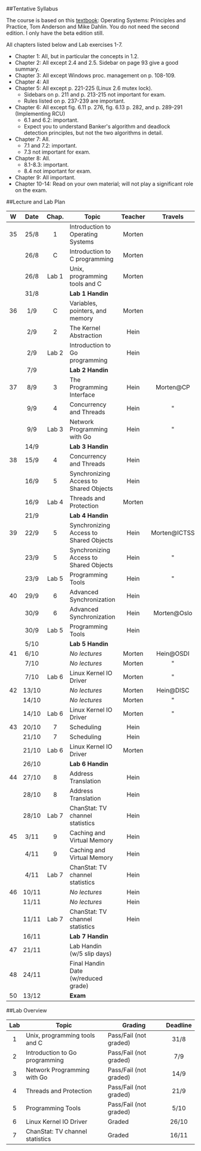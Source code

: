 ##Tentative Syllabus

The course is based on this [textbook](http://www.recursivebooks.com): 
Operating Systems: Principles and Practice, Tom Anderson and Mike Dahlin. 
You do not need the second edition. I only have the beta edition still.

All chapters listed below and Lab exercises 1-7.

* Chapter 1: All, but in particular the concepts in 1.2.
* Chapter 2: All except 2.4 and 2.5. Sidebar on page 93 give a good summary.
* Chapter 3: All except Windows proc. management on p. 108-109.
* Chapter 4: All
* Chapter 5: All except p. 221-225 (Linux 2.6 mutex lock).
  - Sidebars on p. 211 and p. 213-215 not important for exam.
  - Rules listed on p. 237-239 are important.
* Chapter 6: All except fig. 6.11 p. 276, fig. 6.13 p. 282, and p. 289-291 (Implementing RCU)
  - 6.1 and 6.2: important.
  - Expect you to understand Banker's algorithm and deadlock detection principles, but not the two algorithms in detail.
* Chapter 7: All.
  - 7.1 and 7.2: important.
  - 7.3 not important for exam.
* Chapter 8: All.
  - 8.1-8.3: important.
  - 8.4 not important for exam.
* Chapter 9: All important.
* Chapter 10-14: Read on your own material; will not play a significant role on the exam.

##Lecture and Lab Plan

| W    |  Date | Chap. | Topic                                  | Teacher | Travels      |
|:----:|:-----:|:-----:|----------------------------------------|:-------:|:------------:|
|  35  |  25/8 |   1   | Introduction to Operating Systems      |  Morten |              |
|      |  26/8 |   C   | Introduction to C programming          |  Morten |              |
|      |  26/8 | Lab 1 | Unix, programming tools and C          |  Morten |              |
|      |  31/8 |       | **Lab 1 Handin**                       |         |              |
|  36  |  1/9  |   C   | Variables, pointers, and memory        |  Morten |              |
|      |  2/9  |   2   | The Kernel Abstraction                 |   Hein  |              |
|      |  2/9  | Lab 2 | Introduction to Go programming         |   Hein  |              |
|      |  7/9  |       | **Lab 2 Handin**                       |         |              |
|  37  |  8/9  |   3   | The Programming Interface              |   Hein  | Morten@CP    |
|      |  9/9  |   4   | Concurrency and Threads                |   Hein  |     "        |
|      |  9/9  | Lab 3 | Network Programming with Go            |   Hein  |     "        |
|      |  14/9 |       | **Lab 3 Handin**                       |         |              |
|  38  |  15/9 |   4   | Concurrency and Threads                |   Hein  |              |
|      |  16/9 |   5   | Synchronizing Access to Shared Objects |   Hein  |              |
|      |  16/9 | Lab 4 | Threads and Protection                 |  Morten |              |
|      |  21/9 |       | **Lab 4 Handin**                       |         |              |
|  39  |  22/9 |   5   | Synchronizing Access to Shared Objects |   Hein  | Morten@ICTSS |
|      |  23/9 |   5   | Synchronizing Access to Shared Objects |   Hein  |     "        |
|      |  23/9 | Lab 5 | Programming Tools                      |   Hein  |     "        |
|  40  |  29/9 |   6   | Advanced Synchronization               |   Hein  |              |
|      |  30/9 |   6   | Advanced Synchronization               |   Hein  | Morten@Oslo  |
|      |  30/9 | Lab 5 | Programming Tools                      |   Hein  |              |
|      |  5/10 |       | **Lab 5 Handin**                       |         |              |
|  41  |  6/10 |       | *No lectures*                          |  Morten | Hein@OSDI    |
|      |  7/10 |       | *No lectures*                          |  Morten |     "        |
|      |  7/10 | Lab 6 | Linux Kernel IO Driver                 |  Morten |     "        |
|  42  | 13/10 |       | *No lectures*                          |  Morten | Hein@DISC    |
|      | 14/10 |       | *No lectures*                          |  Morten |     "        |
|      | 14/10 | Lab 6 | Linux Kernel IO Driver                 |  Morten |     "        |
|  43  | 20/10 |   7   | Scheduling                             |   Hein  |              |
|      | 21/10 |   7   | Scheduling                             |   Hein  |              |
|      | 21/10 | Lab 6 | Linux Kernel IO Driver                 |  Morten |              |
|      | 26/10 |       | **Lab 6 Handin**                       |         |              |
|  44  | 27/10 |   8   | Address Translation                    |   Hein  |              |
|      | 28/10 |   8   | Address Translation                    |   Hein  |              |
|      | 28/10 | Lab 7 | ChanStat: TV channel statistics        |   Hein  |              |
|  45  |  3/11 |   9   | Caching and Virtual Memory             |   Hein  |              |
|      |  4/11 |   9   | Caching and Virtual Memory             |   Hein  |              |
|      |  4/11 | Lab 7 | ChanStat: TV channel statistics        |   Hein  |              |
|  46  | 10/11 |       | *No lectures*                          |   Hein  |              |
|      | 11/11 |       | *No lectures*                          |   Hein  |              |
|      | 11/11 | Lab 7 | ChanStat: TV channel statistics        |   Hein  |              |
|      | 16/11 |       | **Lab 7 Handin**                       |         |              |
|  47  | 21/11 |       | Lab Handin (w/5 slip days)             |         |              |
|  48  | 24/11 |       | Final Handin Date (w/reduced grade)    |         |              |
|  50  | 13/12 |       | **Exam**                               |         |              |


##Lab Overview

| Lab    | Topic                           | Grading                | Deadline | 
|:------:|---------------------------------|------------------------|:--------:|
| 1      | Unix, programming tools and C   | Pass/Fail (not graded) | 31/8     |
| 2      | Introduction to Go programming  | Pass/Fail (not graded) | 7/9      |
| 3      | Network Programming with Go     | Pass/Fail (not graded) | 14/9     |
| 4      | Threads and Protection          | Pass/Fail (not graded) | 21/9     |
| 5      | Programming Tools               | Pass/Fail (not graded) | 5/10     |
| 6      | Linux Kernel IO Driver          | Graded                 | 26/10    |
| 7      | ChanStat: TV channel statistics | Graded                 | 16/11    |

